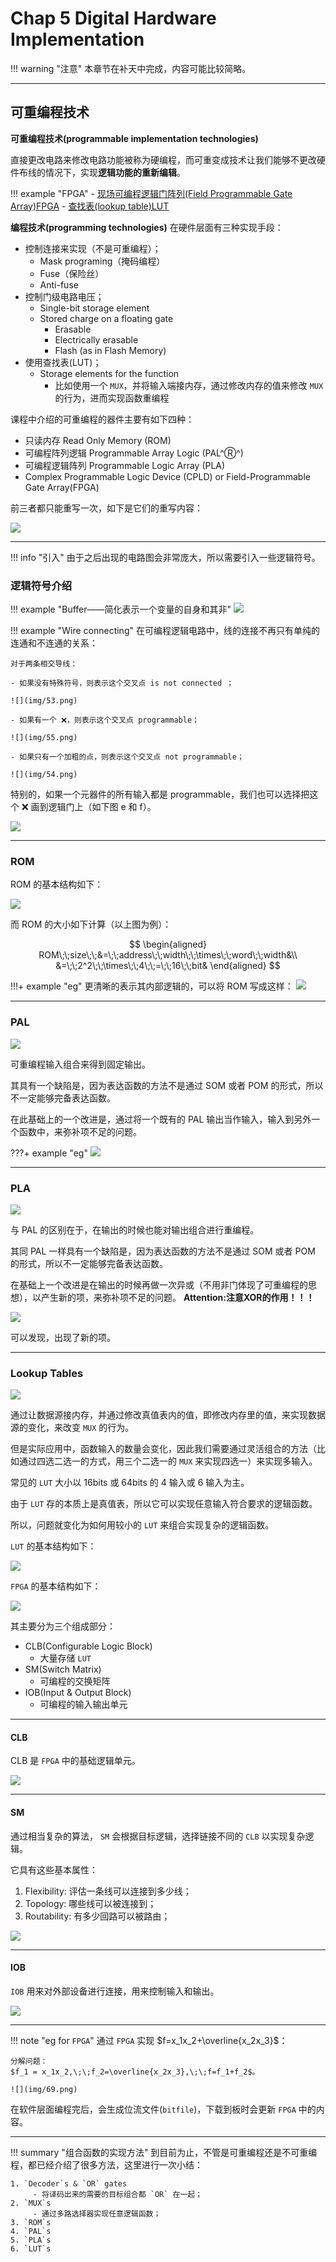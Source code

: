 # Chap 5 Digital Hardware Implementation

!!! warning "注意"
    本章节在补天中完成，内容可能比较简略。


---

## 可重编程技术

**可重编程技术(programmable implementation technologies)**

直接更改电路来修改电路功能被称为硬编程，而可重变成技术让我们能够不更改硬件布线的情况下，实现**逻辑功能的重新编辑**。

!!! example "FPGA"
    - [现场可编程逻辑门阵列(Field Programmable Gate Array)FPGA](https://zh.wikipedia.org/zh-cn/%E7%8E%B0%E5%9C%BA%E5%8F%AF%E7%BC%96%E7%A8%8B%E9%80%BB%E8%BE%91%E9%97%A8%E9%98%B5%E5%88%97)
    - [查找表(lookup table)LUT](https://zh.m.wikipedia.org/zh-hans/%E6%9F%A5%E6%89%BE%E8%A1%A8)

**编程技术(programming technologies)** 在硬件层面有三种实现手段：

- 控制连接来实现（不是可重编程）；
    - Mask programing（掩码编程）
    - Fuse（保险丝）
    - Anti-fuse
- 控制门级电路电压；
    - Single-bit storage element
    - Stored charge on a floating gate
        - Erasable
        - Electrically erasable
        - Flash (as in Flash Memory) 
- 使用查找表(LUT)；
    - Storage elements for the function
        - 比如使用一个 `MUX`，并将输入端接内存，通过修改内存的值来修改 `MUX` 的行为，进而实现函数重编程

课程中介绍的可重编程的器件主要有如下四种：

- 只读内存 Read Only Memory (ROM) 
- 可编程阵列逻辑 Programmable Array Logic (PAL^Ⓡ^)
- 可编程逻辑阵列 Programmable Logic Array (PLA)
- Complex Programmable Logic Device (CPLD) or Field-Programmable Gate Array(FPGA)

前三者都只能重写一次，如下是它们的重写内容：

![](img/51.png)

---

!!! info "引入"
    由于之后出现的电路图会非常庞大，所以需要引入一些逻辑符号。

### 逻辑符号介绍

!!! example "Buffer——简化表示一个变量的自身和其非"
    ![](img/52.png)

!!! example "Wire connecting"
    在可编程逻辑电路中，线的连接不再只有单纯的连通和不连通的关系：

    对于两条相交导线：
    
    - 如果没有特殊符号，则表示这个交叉点 is not connected ；

    ![](img/53.png)

    - 如果有一个 ❌，则表示这个交叉点 programmable；

    ![](img/55.png)

    - 如果只有一个加粗的点，则表示这个交叉点 not programmable；

    ![](img/54.png)

特别的，如果一个元器件的所有输入都是 programmable，我们也可以选择把这个 ❌ 画到逻辑门上（如下图 e 和 f）。

![](img/56.png)

---

### ROM

ROM 的基本结构如下：

![](img/57.png)

而 ROM 的大小如下计算（以上图为例）：

$$
\begin{aligned}
    ROM\;\;size\;\;&=\;\;address\;\;width\;\;\times\;\;word\;\;width&\\
                   &=\;\;2^2\;\;\times\;\;4\;\;=\;\;16\;\;bit&
\end{aligned}
$$

!!!+ example "eg"
    更清晰的表示其内部逻辑的，可以将 ROM 写成这样：
    ![](img/58.png)

---

### PAL

![](img/59.png)

可重编程输入组合来得到固定输出。

其具有一个缺陷是，因为表达函数的方法不是通过 SOM 或者 POM 的形式，所以不一定能够完备表达函数。

在此基础上的一个改进是，通过将一个既有的 PAL 输出当作输入，输入到另外一个函数中，来弥补项不足的问题。

???+ example "eg"
    ![](img/60.png)


---

### PLA 

![](img/61.png)

与 PAL 的区别在于，在输出的时候也能对输出组合进行重编程。

其同 PAL 一样具有一个缺陷是，因为表达函数的方法不是通过 SOM 或者 POM 的形式，所以不一定能够完备表达函数。

在基础上一个改进是在输出的时候再做一次异或（不用非门体现了可重编程的思想），以产生新的项，来弥补项不足的问题。
**Attention:注意XOR的作用！！！**

![](img/62.png)

可以发现，出现了新的项。

---

### Lookup Tables

![](img/63.png)

通过让数据源接内存，并通过修改真值表内的值，即修改内存里的值，来实现数据源的变化，来改变 `MUX` 的行为。

但是实际应用中，函数输入的数量会变化，因此我们需要通过灵活组合的方法（比如通过四选二选一的方式，用三个二选一的 `MUX` 来实现四选一）来实现多输入。

常见的 `LUT` 大小以 16bits 或 64bits 的 4 输入或 6 输入为主。

由于 `LUT` 存的本质上是真值表，所以它可以实现任意输入符合要求的逻辑函数。

所以，问题就变化为如何用较小的 `LUT` 来组合实现复杂的逻辑函数。

`LUT` 的基本结构如下：

![](img/64.png)



`FPGA` 的基本结构如下：

![](img/65.png)

其主要分为三个组成部分：

- CLB(Configurable Logic Block)
    - 大量存储 `LUT`
- SM(Switch Matrix)
    - 可编程的交换矩阵
- IOB(Input & Output Block)
    - 可编程的输入输出单元

---

#### CLB

CLB 是 `FPGA` 中的基础逻辑单元。

![](img/66.png)

---

#### SM

通过相当复杂的算法， `SM` 会根据目标逻辑，选择链接不同的 `CLB` 以实现复杂逻辑。

它具有这些基本属性：

1. Flexibility: 评估一条线可以连接到多少线；
2. Topology: 哪些线可以被连接到；
3. Routability: 有多少回路可以被路由；

![](img/68.png)

---

#### IOB

`IOB` 用来对外部设备进行连接，用来控制输入和输出。

![](img/67.png)

---

!!! note "eg for `FPGA`"
    通过 `FPGA` 实现 $f=x_1x_2+\overline{x_2x_3}$：

    分解问题：
    $f_1 = x_1x_2,\;\;f_2=\overline{x_2x_3},\;\;f=f_1+f_2$。
    
    ![](img/69.png)

在软件层面编程完后，会生成位流文件(`bitfile`)，下载到板时会更新 `FPGA` 中的内容。

---




!!! summary "组合函数的实现方法"
    到目前为止，不管是可重编程还是不可重编程，都已经介绍了很多方法，这里进行一次小结：

    1. `Decoder`s & `OR` gates
         - 将译码出来的需要的目标组合都 `OR` 在一起；
    2. `MUX`s
         - 通过多路选择器实现任意逻辑函数； 
    3. `ROM`s
    4. `PAL`s
    5. `PLA`s
    6. `LUT`s

